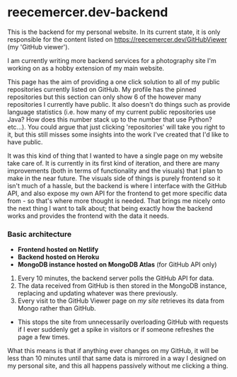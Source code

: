 # reecemercer.dev-backend
This is the backend for my personal website. In its current state, it is only responsible for the content listed on https://reecemercer.dev/GitHubViewer (my 'GitHub viewer').

 I am currently writing more backend services for a photography site I'm working on as a hobby extension of my main website.

This page has the aim of providing a one click solution to all of my public repositories currently listed on GitHub. My profile has the pinned repositories but this section can only show 6 of the however many repositories I currently have public. It also doesn't do things such as provide language statistics (i.e. how many of my current public repositories use Java? How does this number stack up to the number that use Python? etc...). You could argue that just clicking 'repositories' will take you right to it, but this still misses some insights into the work I've created that I'd like to have public.

It was this kind of thing that I wanted to have a single page on my website take care of. It is currently in its first kind of iteration, and there are many improvements (both in terms of functionality and the visuals) that I plan to make in the near future. The visuals side of things is purely frontend so it isn't much of a hassle, but the backend is where I interface with the GitHub API, and also expose my own API for the frontend to get more specific data from - so that's where more thought is needed. That brings me nicely onto the next thing I want to talk about; that being exactly how the backend works and provides the frontend with the data it needs.

### Basic architecture
 * **Frontend hosted on Netlify**
 * **Backend hosted on Heroku**
 * **MongoDB instance hosted on MongoDB Atlas** (for GitHub API only)

1. Every 10 minutes, the backend server polls the GitHub API for data.
2. The data received from GitHub is then stored in the MongoDB instance, replacing and updating whatever was there previously.
3. Every visit to the GitHub Viewer page on *my site* retrieves its data from Mongo rather than GitHub.
  * This stops the site from unnecessarily overloading GitHub with requests if I ever suddenly get a spike in visitors or if someone refreshes the page a few times.

What this means is that if anything ever changes on my GitHub, it will be less than 10 minutes until that same data is mirrored in a way I designed on my personal site, and this all happens passively without me clicking a thing.
